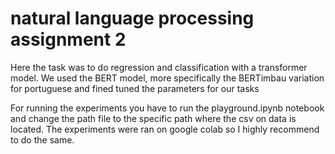
# natural language processing assignment 2


Here the task was to do regression and classification with a transformer model.
We used the BERT model, more specifically the BERTimbau variation for portuguese
and fined tuned the parameters for our tasks

For running the experiments you have to run the playground.ipynb notebook
and change the path file to the specific path where the csv on data is located.
The experiments were ran on google colab so I highly recommend to do the same.
